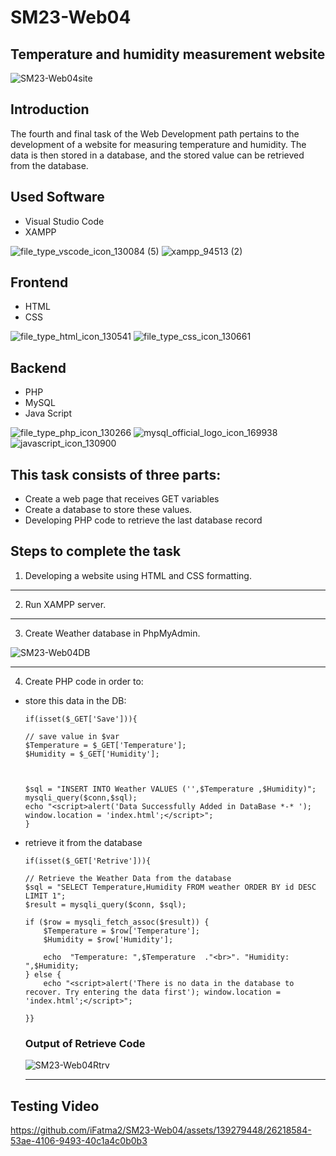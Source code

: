 # SM23-Web04

## Temperature and humidity measurement website
![SM23-Web04site](https://github.com/iFatma2/SM23-Web04/assets/139279448/295386b5-02e7-451d-b3ec-9bff5c7752ee)




## Introduction
  The fourth and final task of the Web Development path pertains to the development of a website for measuring temperature and humidity. The data is then stored in a database, and the stored value can be retrieved from the database.
  
##  Used Software  
  
  - Visual Studio Code 
  - XAMPP

  ![file_type_vscode_icon_130084 (5)](https://github.com/iFatma2/SM32-WebProg01/assets/139279448/297c7b00-6298-4c1a-bf8f-3cfdae15f9f4)
  ![xampp_94513 (2)](https://github.com/iFatma2/SM32-WebProg01/assets/139279448/aa92840b-f3dc-405d-a898-cacc3aebd4b4)


  
 ## Frontend
  
  - HTML
  - CSS
    
  ![file_type_html_icon_130541](https://github.com/iFatma2/SM32-WebProg01/assets/139279448/06e9261a-77f8-4b9a-8e2b-6cdf1c5957ba)
  ![file_type_css_icon_130661](https://github.com/iFatma2/SM32-WebProg01/assets/139279448/3e958b07-b6d0-48be-9e87-1c7b961ab85e)



  ## Backend

  - PHP
  - MySQL
  - Java Script 

  ![file_type_php_icon_130266](https://github.com/iFatma2/SM32-WebProg01/assets/139279448/7dab2a4e-5057-4b11-94cd-f3b42f9aa149)
  ![mysql_official_logo_icon_169938](https://github.com/iFatma2/SM32-WebProg01/assets/139279448/4e5e0eba-1c2d-4334-a2cf-e5e169297923)
  ![javascript_icon_130900](https://github.com/iFatma2/SM23-Web03/assets/139279448/8d9d4f08-3b81-4937-9af8-c50095cbb5a8)




  ## This task consists of three parts:
  - Create a web page that receives GET variables
  - Create a database to store these values.
  - Developing PHP code to retrieve the last database record
  
  ## Steps to complete the task
  
  1) Developing a website using HTML and CSS formatting.
  ***
  2) Run XAMPP server.
  ***
  3) Create Weather database in PhpMyAdmin.
     
  ![SM23-Web04DB](https://github.com/iFatma2/SM23-Web04/assets/139279448/138bacac-a6f9-4734-ace8-464d21eb944d)
  ***
  4) Create PHP code in order to:
  - store this data in the DB:
      ```
      if(isset($_GET['Save'])){
      
      // save value in $var
      $Temperature = $_GET['Temperature'];
      $Humidity = $_GET['Humidity'];
      
      
      
      $sql = "INSERT INTO Weather VALUES ('',$Temperature ,$Humidity)";
      mysqli_query($conn,$sql);
      echo "<script>alert('Data Successfully Added in DataBase *-* '); window.location = 'index.html';</script>";
      }
    ```
  - retrieve it from the database
    ```
    if(isset($_GET['Retrive'])){

    // Retrieve the Weather Data from the database
    $sql = "SELECT Temperature,Humidity FROM weather ORDER BY id DESC LIMIT 1";
    $result = mysqli_query($conn, $sql);

    if ($row = mysqli_fetch_assoc($result)) {
        $Temperature = $row['Temperature'];
        $Humidity = $row['Humidity'];

        echo  "Temperature: ",$Temperature  ."<br>". "Humidity: ",$Humidity;
    } else {
        echo "<script>alert('There is no data in the database to recover. Try entering the data first'); window.location = 'index.html';</script>";
        
    }}
    ```
    ### Output of Retrieve Code
    ![SM23-Web04Rtrv](https://github.com/iFatma2/SM23-Web04/assets/139279448/4afd7c61-2206-4b6c-8fbb-0f5039e2796f)
    *******


  ## Testing Video 
  

https://github.com/iFatma2/SM23-Web04/assets/139279448/26218584-53ae-4106-9493-40c1a4c0b0b3


  

